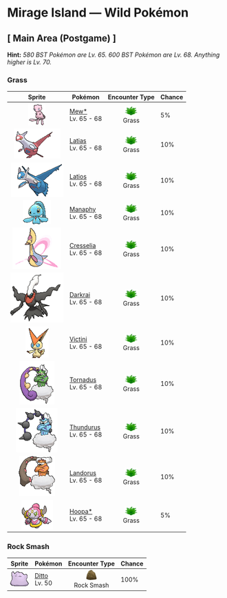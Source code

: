 # Mirage Island — Wild Pokémon

## [ Main Area (Postgame) ]

**Hint:** <i>580 BST Pokémon are Lv. 65. 600 BST Pokémon are Lv. 68. Anything higher is Lv. 70.</i>

### Grass

| Sprite | Pokémon | Encounter Type | Chance |
|:------:|---------|:--------------:|--------|
| ![Mew*](../../assets/sprites/mew/front.gif "Mew*: Mew is said to possess the genetic composition of all Pokémon. It is capable of making itself invisible at will, so it entirely avoids notice even if it approaches people.") | [Mew*](../../pokemon/mew.md/)<br>Lv. 65 - 68 | ![Grass](../../assets/encounter_types/grass.png "Grass")<br>Grass | 5% |
| ![Latias](../../assets/sprites/latias/front.gif "Latias: Latias is highly intelligent and capable of understanding human speech. It is covered with a glass-like down. The Pokémon enfolds its body with its down and refracts light to alter its appearance.") | [Latias](../../pokemon/latias.md/)<br>Lv. 65 - 68 | ![Grass](../../assets/encounter_types/grass.png "Grass")<br>Grass | 10% |
| ![Latios](../../assets/sprites/latios/front.gif "Latios: Latios will only open its heart to a Trainer with a compassionate spirit. This Pokémon can fly faster than a jet plane by folding its forelegs to minimize air resistance.") | [Latios](../../pokemon/latios.md/)<br>Lv. 65 - 68 | ![Grass](../../assets/encounter_types/grass.png "Grass")<br>Grass | 10% |
| ![Manaphy](../../assets/sprites/manaphy/front.gif "Manaphy: It starts its life with a wondrous power that permits it to bond with any kind of Pokémon.") | [Manaphy](../../pokemon/manaphy.md/)<br>Lv. 65 - 68 | ![Grass](../../assets/encounter_types/grass.png "Grass")<br>Grass | 10% |
| ![Cresselia](../../assets/sprites/cresselia/front.gif "Cresselia: Those who sleep holding Cresselia’s feather are assured of joyful dreams. It is said to represent the crescent moon.") | [Cresselia](../../pokemon/cresselia.md/)<br>Lv. 65 - 68 | ![Grass](../../assets/encounter_types/grass.png "Grass")<br>Grass | 10% |
| ![Darkrai](../../assets/sprites/darkrai/front.gif "Darkrai: It can lull people to sleep and make them dream. It is active during nights of the new moon.") | [Darkrai](../../pokemon/darkrai.md/)<br>Lv. 65 - 68 | ![Grass](../../assets/encounter_types/grass.png "Grass")<br>Grass | 10% |
| ![Victini](../../assets/sprites/victini/front.gif "Victini: When it shares the infinite energy it creates, that being’s entire body will be overflowing with power.") | [Victini](../../pokemon/victini.md/)<br>Lv. 65 - 68 | ![Grass](../../assets/encounter_types/grass.png "Grass")<br>Grass | 10% |
| ![Tornadus](../../assets/sprites/tornadus-incarnate/front.gif "Tornadus: Tornadus expels massive energy from its tail, causing severe storms. Its power is great enough to blow houses away.") | [Tornadus](../../pokemon/tornadus-incarnate.md/)<br>Lv. 65 - 68 | ![Grass](../../assets/encounter_types/grass.png "Grass")<br>Grass | 10% |
| ![Thundurus](../../assets/sprites/thundurus-incarnate/front.gif "Thundurus: As it flies around, it shoots lightning all over the place and causes forest fires. It is therefore disliked.") | [Thundurus](../../pokemon/thundurus-incarnate.md/)<br>Lv. 65 - 68 | ![Grass](../../assets/encounter_types/grass.png "Grass")<br>Grass | 10% |
| ![Landorus](../../assets/sprites/landorus-incarnate/front.gif "Landorus: From the forces of lightning and wind, it creates energy to give nutrients to the soil and make the land abundant.") | [Landorus](../../pokemon/landorus-incarnate.md/)<br>Lv. 65 - 68 | ![Grass](../../assets/encounter_types/grass.png "Grass")<br>Grass | 10% |
| ![Hoopa*](../../assets/sprites/hoopa/front.gif "Hoopa*: It is said to be able to seize anything it desires with its six rings and six huge arms. With its power sealed, it is transformed into a much smaller form.") | [Hoopa*](../../pokemon/hoopa.md/)<br>Lv. 65 - 68 | ![Grass](../../assets/encounter_types/grass.png "Grass")<br>Grass | 5% |

### Rock Smash

| Sprite | Pokémon | Encounter Type | Chance |
|:------:|---------|:--------------:|--------|
| ![Ditto](../../assets/sprites/ditto/front.gif "Ditto: Ditto rearranges its cell structure to transform itself into other shapes. However, if it tries to transform itself into something by relying on its memory, this Pokémon manages to get details wrong.") | [Ditto](../../pokemon/ditto.md/)<br>Lv. 50 | ![Rock Smash](../../assets/encounter_types/rock_smash.png "Rock Smash")<br>Rock Smash | 100% |

